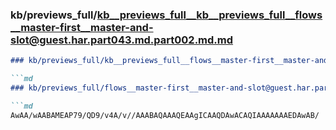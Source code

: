 ### kb/previews_full/kb__previews_full__kb__previews_full__flows__master-first__master-and-slot@guest.har.part043.md.part002.md.md

```md
### kb/previews_full/kb__previews_full__flows__master-first__master-and-slot@guest.har.part043.md.part002.md

```md
### kb/previews_full/flows__master-first__master-and-slot@guest.har.part043.md (part 002)

```md
AwAA/wAABAMEAP79/QD9/v4A/v//AAABAQAAAQEAAgICAAQDAwACAQIAAAAAAAEDAwAB/
```

```

```

```
